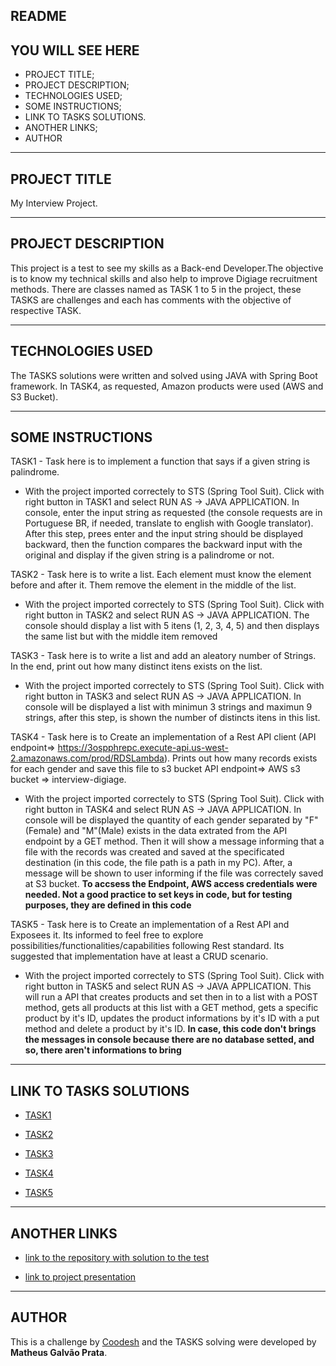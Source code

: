 ## README

## YOU WILL SEE HERE

- PROJECT TITLE;
- PROJECT DESCRIPTION;
- TECHNOLOGIES USED;
- SOME INSTRUCTIONS;
- LINK TO TASKS SOLUTIONS.
- ANOTHER LINKS;
- AUTHOR

---

## PROJECT TITLE

<p>My Interview Project.</p>

---

## PROJECT DESCRIPTION

This project is a test to see my skills as a Back-end Developer.The objective is to know my technical skills and also help to improve Digiage recruitment methods. There are classes named as TASK 1 to 5 in the project, these TASKS are challenges and each has comments with the objective of respective TASK.

---

## TECHNOLOGIES USED

The TASKS solutions were written and solved using JAVA with Spring Boot framework. In TASK4, as requested, Amazon products were used (AWS and S3 Bucket).

---

## SOME INSTRUCTIONS

TASK1 - Task here is to implement a function that says if a given string is palindrome.

- With the project imported correctely to STS (Spring Tool Suit). Click with right button in TASK1 and select RUN AS -> JAVA APPLICATION. In console, enter the input string as requested (the console requests are in Portuguese BR, if needed, translate to english with Google translator). After this step, prees enter and the input string should be displayed backward, then the function compares the backward input with the original and display if the given string is a palindrome or not.

TASK2 - Task here is to write a list. Each element must know the element before and after it. Them remove the element in the middle of the list.

- With the project imported correctely to STS (Spring Tool Suit). Click with right button in TASK2 and select RUN AS -> JAVA APPLICATION. The console should display a list with 5 itens (1, 2, 3, 4, 5) and then displays the same list but with the middle item removed

TASK3 - Task here is to write a list and add an aleatory number of Strings. In the end, print out how many distinct itens exists on the list.

- With the project imported correctely to STS (Spring Tool Suit). Click with right button in TASK3 and select RUN AS -> JAVA APPLICATION. In console will be displayed a list with minimun 3 strings and maximun 9 strings, after this step, is shown the number of distincts itens in this list.

TASK4 - Task here is to Create an implementation of a Rest API client (API endpoint=> https://3ospphrepc.execute-api.us-west-2.amazonaws.com/prod/RDSLambda). Prints out how many records exists for each gender and save this file to s3 bucket API endpoint=> AWS s3 bucket => interview-digiage.

- With the project imported correctely to STS (Spring Tool Suit). Click with right button in TASK4 and select RUN AS -> JAVA APPLICATION. In console will be displayed the quantity of each gender separated by "F"(Female) and "M"(Male) exists in the data extrated from the API endpoint by a GET method. Then it will show a message informing that a file with the records was created and saved at the specificated destination (in this code, the file path is a path in my PC). After, a message will be shown to user informing if the file was correctely saved at S3 bucket. **To accsess the Endpoint, AWS access credentials were needed. Not a good practice to set keys in code, but for testing purposes, they are defined in this code**

TASK5 - Task here is to Create an implementation of a Rest API and Exposees it. Its informed to feel free to explore possibilities/functionalities/capabilities following Rest standard. Its suggested that implementation have at least a CRUD scenario.

- With the project imported correctely to STS (Spring Tool Suit). Click with right button in TASK5 and select RUN AS -> JAVA APPLICATION. This will run a API that creates products and set then in to a list with a POST method, gets all products at this list with a GET method, gets a specific product by it's ID, updates the product informations by it's ID with a put method and delete a product by it's ID. **In case, this code don't brings the messages in console because there are no database setted, and so, there aren't informations to bring**

---

## LINK TO TASKS SOLUTIONS

- <a href="https://github.com/MgprataMKW/teste-digiage/blob/main/myinterview/src/main/java/com/example/TASK1.java">TASK1</a>

- <a href="https://github.com/MgprataMKW/teste-digiage/blob/main/myinterview/src/main/java/com/example/TASK2.java">TASK2</a>

- <a href="https://github.com/MgprataMKW/teste-digiage/blob/main/myinterview/src/main/java/com/example/TASK3.java">TASK3</a>

- <a href="https://github.com/MgprataMKW/teste-digiage/blob/main/myinterview/src/main/java/com/example/TASK4.java">TASK4</a>

- <a href="https://github.com/MgprataMKW/teste-digiage/blob/main/myinterview/src/main/java/com/example/TASK5.java">TASK5</a>

---

## ANOTHER LINKS

- <a href="https://github.com/MgprataMKW/teste-digiage">link to the repository with solution to the test</a>

- <a href="https://coodesh.com/pt/assessments/project/83efef75-af54-4345-a279-12bd2996ad76/intro">link to project presentation</a>

---

## AUTHOR

This is a challenge by [Coodesh](https://coodesh.com/) and the TASKS solving were developed by **Matheus Galvão Prata**.
